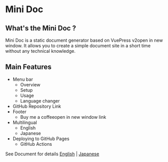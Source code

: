 # Mini Doc

## What's the Mini Doc ?
Mini Doc is a static document generator based on VuePress v2open in new window. It allows you to create a simple document site in a short time without any technical knowledge.

## Main Features
- Menu bar
    - Overview
    - Setup
    - Usage
    - Language changer
- GitHub Repository Link
- Footer
    - Buy me a coffeeopen in new window link
- Multilingual
    - English
    - Japanese
- Deploying to GitHub Pages
    - GitHub Actions


See Document for details [English](https://ontheroadjp.github.io/Mini-Doc/) |  [Japanese](https://ontheroadjp.github.io/Mini-Doc/ja/)
